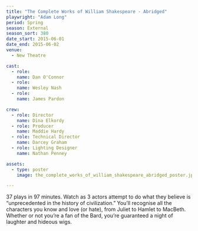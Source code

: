 ```yaml
---
title: "The Complete Works of William Shakespeare - Abridged"
playwright: "Adam Long"
period: Spring
season: External
season_sort: 380
date_start: 2015-06-01
date_end: 2015-06-02
venue:
  - New Theatre

cast:
  - role:
    name: Dan O'Connor
  - role:
    name: Wesley Nash
  - role:
    name: James Pardon

crew:
  - role: Director
    name: Dina Elkordy
  - role: Producer
    name: Maddie Hardy
  - role: Technical Director
    name: Darcey Graham
  - role: Lighting Designer
    name: Nathan Penney

assets:
  - type: poster
    image: the_complete_works_of_william_shakespeare_abridged_poster.jpg

---
```


37 plays in 97 minutes. Watch as 3 actors attempt to do what they believe is “unprecedented in the history of civilization.” You’ll recognise all the characters you know and love (or hate), from Juliet to Hamlet to MacBeth. Whether or not you’re a fan of the Bard, you’re guaranteed a night of laughter and hideous wigs.
